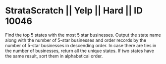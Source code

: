 # StrataScratch || Yelp || Hard || ID 10046 

Find the top 5 states with the most 5 star businesses. Output the state name along with the number of 5-star businesses and order records by the number of 5-star businesses in descending order. In case there are ties in the number of businesses, return all the unique states. If two states have the same result, sort them in alphabetical order.
